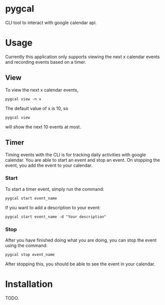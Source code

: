 # pygcal
CLI tool to interact with google calendar api.

# Usage

Currently this application only supports viewing the next x calendar events and recording events based on a timer.

## View
To view the next x calendar events,
```
pygcal view -n x
```
The default value of x is 10, so 
```
pygcal view
```
will show the next 10 events at most.

## Timer
Timing events with the CLI is for tracking daily activities with google calendar. You are able to start an event and stop an event. On stopping the event, you add the event to your calendar.

### Start
To start a timer event, simply run the command:
```
pygcal start event_name
```

If you want to add a description to your event:
```
pygcal start event_name -d "Your description"
```

### Stop
After you have finished doing what you are doing, you can stop the event using the command:
```
pygcal stop event_name
```

After stopping this, you should be able to see the event in your calendar.

# Installation

TODO.

